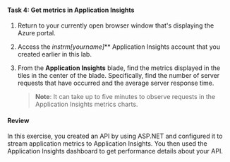 #### Task 4: Get metrics in Application Insights

1.  Return to your currently open browser window that's displaying the Azure portal.

1.  Access the **instrm*[yourname]*** Application Insights account that you created earlier in this lab.

1.  From the **Application Insights** blade, find the metrics displayed in the tiles in the center of the blade. Specifically, find the number of server requests that have occurred and the average server response time.

    > **Note**: It can take up to five minutes to observe requests in the Application Insights metrics charts.

#### Review

In this exercise, you created an API by using ASP.NET and configured it to stream application metrics to Application Insights. You then used the Application Insights dashboard to get performance details about your API.